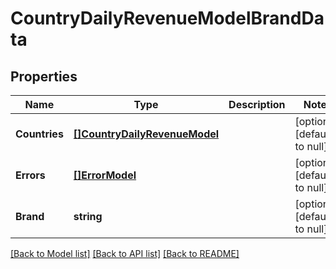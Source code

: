 # CountryDailyRevenueModelBrandData

## Properties
Name | Type | Description | Notes
------------ | ------------- | ------------- | -------------
**Countries** | [**[]CountryDailyRevenueModel**](CountryDailyRevenueModel.md) |  | [optional] [default to null]
**Errors** | [**[]ErrorModel**](ErrorModel.md) |  | [optional] [default to null]
**Brand** | **string** |  | [optional] [default to null]

[[Back to Model list]](../README.md#documentation-for-models) [[Back to API list]](../README.md#documentation-for-api-endpoints) [[Back to README]](../README.md)

